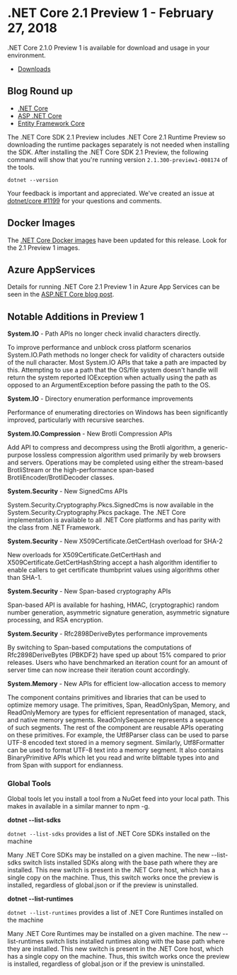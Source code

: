 # .NET Core 2.1 Preview 1 - February 27, 2018

.NET Core 2.1.0 Preview 1 is available for download and usage in your environment.

* [Downloads](https://www.microsoft.com/net/download/dotnet-core/dotnet-sdk-2.1.300-preview1)

## Blog Round up

* [.NET Core](https://blogs.msdn.microsoft.com/dotnet/2018/02/27/announcing-net-core-2-1-preview-1/)
* [ASP .NET Core](https://blogs.msdn.microsoft.com/webdev/2018/02/27/asp-net-core-2-1-0-preview1-now-available/)
* [Entity Framework Core](https://blogs.msdn.microsoft.com/dotnet/2018/02/27/announcing-entity-framework-core-2-1-preview-1/)

The .NET Core SDK 2.1 Preview includes .NET Core 2.1 Runtime Preview so downloading the runtime packages separately is not needed when installing the SDK. After installing the .NET Core SDK 2.1 Preview, the following command will show that you're running version `2.1.300-preview1-008174` of the tools.

`dotnet --version`

Your feedback is important and appreciated. We've created an issue at [dotnet/core #1199](https://github.com/dotnet/core/issues/1199) for your questions and comments.

## Docker Images

The [.NET Core Docker images](https://hub.docker.com/r/microsoft/dotnet/) have been updated for this release. Look for the 2.1 Preview 1 images.

## Azure AppServices

Details for running .NET Core 2.1 Preview 1 in Azure App Services can be seen in the [ASP.NET Core blog post](https://blogs.msdn.microsoft.com/webdev/2018/02/27/asp-net-core-2-1-0-preview1-now-available/).

## Notable Additions in Preview 1

**System.IO** - Path APIs no longer check invalid characters directly.

To improve performance and unblock cross platform scenarios System.IO.Path methods no longer check for validity of characters outside of the null character. Most System.IO APIs that take a path are impacted by this. Attempting to use a path that the OS/file system doesn't handle will return the system reported IOException when actually using the path as opposed to an ArgumentException before passing the path to the OS.

**System.IO** - Directory enumeration performance improvements

Performance of enumerating directories on Windows has been significantly improved, particularly with recursive searches.

**System.IO.Compression** - New Brotli Compression APIs

Add API to compress and decompress using the Brotli algorithm, a generic-purpose lossless compression algorithm used primarily by web browsers and servers. Operations may be completed using either the stream-based BrotliStream or the high-performance span-based BrotliEncoder/BrotliDecoder classes.

**System.Security** - New SignedCms APIs

System.Security.Cryptography.Pkcs.SignedCms is now available in the System.Security.Cryptography.Pkcs package.  The .NET Core implementation is available to all .NET Core platforms and has parity with the class from .NET Framework.

**System.Security** - New X509Certificate.GetCertHash overload for SHA-2

New overloads for X509Certificate.GetCertHash and X509Certificate.GetCertHashString accept a hash algorithm identifier to enable callers to get certificate thumbprint values using algorithms other than SHA-1.

**System.Security** - New Span-based cryptography APIs

Span-based API is available for hashing, HMAC, (cryptographic) random number generation, asymmetric signature generation, asymmetric signature processing, and RSA encryption.

**System.Security** - Rfc2898DeriveBytes performance improvements

By switching to Span-based computations the computations of Rfc2898DeriveBytes (PBKDF2) have sped up about 15% compared to prior releases.  Users who have benchmarked an iteration count for an amount of server time can now increase their iteration count accordingly.

**System.Memory** - New APIs for efficient low-allocation access to memory

The component contains primitives and libraries that can be used to optimize memory usage. The primitives, Span<T>, ReadOnlySpan<T>, Memory<T>, and ReadOnlyMemory<T> are types for efficient representation of managed, stack, and native memory segments.  ReadOnlySequence<T> represents a sequence of such segments. The rest of the component are reusable APIs operating on these primitives. For example, the Utf8Parser class can be used to parse UTF-8 encoded text stored in a memory segment. Similarly, Utf8Formatter can be used to format UTF-8 text into a memory segment. It also contains BinaryPrimitive APIs which let you read and write blittable types into and from Span<byte> with support for endianness.

### Global Tools

Global tools let you install a tool from a NuGet feed into your local path. This makes in available in a similar manner to npm -g. 

**dotnet --list-sdks**

`dotnet --list-sdks` provides a list of .NET Core SDKs installed on the machine

Many .NET Core SDKs may be installed on a given machine. The new --list-sdks switch lists installed SDKs along with the base path where they are installed. This new switch is present in the .NET Core host, which has a single copy on the machine. Thus, this switch works once the preview is installed, regardless of global.json or if the preview is uninstalled.

**dotnet --list-runtimes**

`dotnet --list-runtimes` provides a list of .NET Core Runtimes installed on the machine

Many .NET Core Runtimes may be installed on a given machine. The new --list-runtimes switch lists installed runtimes along with the base path where they are installed. This new switch is present in the .NET Core host, which has a single copy on the machine. Thus, this switch works once the preview is installed, regardless of global.json or if the preview is uninstalled.